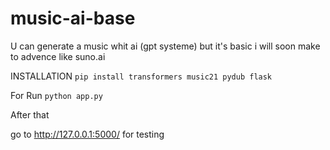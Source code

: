 # music-ai-base
U can generate a music whit ai (gpt systeme) but it's basic i will soon make to advence like suno.ai


INSTALLATION
`pip install transformers music21 pydub flask`

For Run
`python app.py`

After that

go to http://127.0.0.1:5000/  for testing
